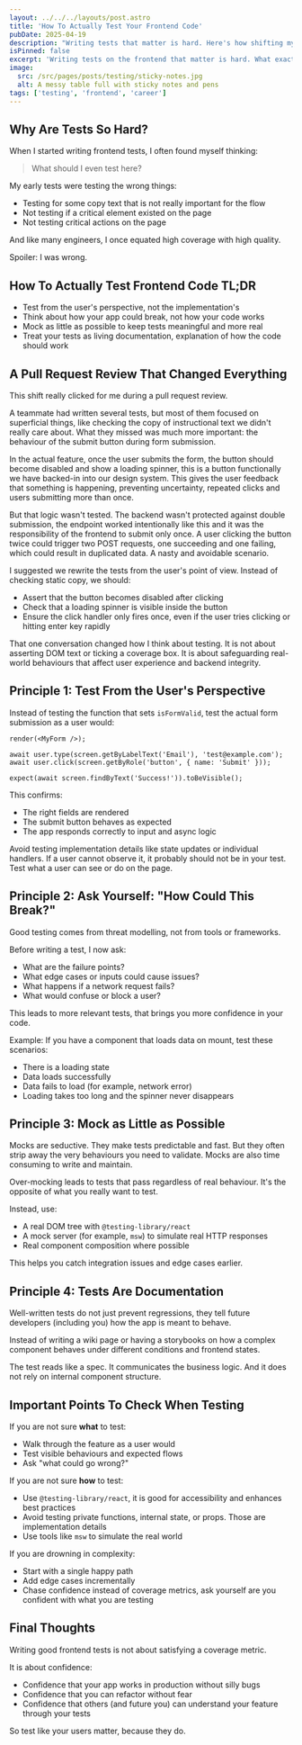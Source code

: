 ```yaml
---
layout: ../../../layouts/post.astro
title: 'How To Actually Test Your Frontend Code'
pubDate: 2025-04-19
description: "Writing tests that matter is hard. Here's how shifting my mindset from code coverage to user behaviour changed the way I test frontend applications."
isPinned: false
excerpt: 'Writing tests on the frontend that matter is hard. What exactly to test can feel a bit mysterious and can lead to bad practices of either test the wrong things or testing less critical stuff on the page'
image:
  src: /src/pages/posts/testing/sticky-notes.jpg
  alt: A messy table full with sticky notes and pens
tags: ['testing', 'frontend', 'career']
---
```


## Why Are Tests So Hard?

When I started writing frontend tests, I often found myself thinking:

> What should I even test here?

My early tests were testing the wrong things:

- Testing for some copy text that is not really important for the flow
- Not testing if a critical element existed on the page
- Not testing critical actions on the page

And like many engineers, I once equated high coverage with high quality.

Spoiler: I was wrong.

## How To Actually Test Frontend Code TL;DR

- Test from the user's perspective, not the implementation's
- Think about how your app could break, not how your code works
- Mock as little as possible to keep tests meaningful and more real
- Treat your tests as living documentation, explanation of how the code should work

## A Pull Request Review That Changed Everything

This shift really clicked for me during a pull request review.

A teammate had written several tests, but most of them focused on superficial things, like checking the copy of instructional text we didn't really care about. What they missed was much more important: the behaviour of the submit button during form submission.

In the actual feature, once the user submits the form, the button should become disabled and show a loading spinner, this is a button functionally we have backed-in into our design system. This gives the user feedback that something is happening, preventing uncertainty, repeated clicks and users submitting more than once.

But that logic wasn't tested. The backend wasn't protected against double submission, the endpoint worked intentionally like this and it was the responsibility of the frontend to submit only once. A user clicking the button twice could trigger two POST requests, one succeeding and one failing, which could result in duplicated data. A nasty and avoidable scenario.

I suggested we rewrite the tests from the user's point of view. Instead of checking static copy, we should:

- Assert that the button becomes disabled after clicking
- Check that a loading spinner is visible inside the button
- Ensure the click handler only fires once, even if the user tries clicking or hitting enter key rapidly

That one conversation changed how I think about testing. It is not about asserting DOM text or ticking a coverage box. It is about safeguarding real-world behaviours that affect user experience and backend integrity.

## Principle 1: Test From the User's Perspective

Instead of testing the function that sets `isFormValid`, test the actual form submission as a user would:

```tsx
render(<MyForm />);

await user.type(screen.getByLabelText('Email'), 'test@example.com');
await user.click(screen.getByRole('button', { name: 'Submit' }));

expect(await screen.findByText('Success!')).toBeVisible();
```

This confirms:

- The right fields are rendered
- The submit button behaves as expected
- The app responds correctly to input and async logic

Avoid testing implementation details like state updates or individual handlers. If a user cannot observe it, it probably should not be in your test. Test what a user can see or do on the page.

## Principle 2: Ask Yourself: "How Could This Break?"

Good testing comes from threat modelling, not from tools or frameworks.

Before writing a test, I now ask:

- What are the failure points?
- What edge cases or inputs could cause issues?
- What happens if a network request fails?
- What would confuse or block a user?

This leads to more relevant tests, that brings you more confidence in your code.

Example: If you have a component that loads data on mount, test these scenarios:

- There is a loading state
- Data loads successfully
- Data fails to load (for example, network error)
- Loading takes too long and the spinner never disappears

## Principle 3: Mock as Little as Possible

Mocks are seductive. They make tests predictable and fast. But they often strip away the very behaviours you need to validate. Mocks are also time consuming to write and maintain.

Over-mocking leads to tests that pass regardless of real behaviour. It's the opposite of what you really want to test.

Instead, use:

- A real DOM tree with `@testing-library/react`
- A mock server (for example, `msw`) to simulate real HTTP responses
- Real component composition where possible

This helps you catch integration issues and edge cases earlier.

## Principle 4: Tests Are Documentation

Well-written tests do not just prevent regressions, they tell future developers (including you) how the app is meant to behave.

Instead of writing a wiki page or having a storybooks on how a complex component behaves under different conditions and frontend states.

The test reads like a spec. It communicates the business logic. And it does not rely on internal component structure.

## Important Points To Check When Testing

If you are not sure **what** to test:

- Walk through the feature as a user would
- Test visible behaviours and expected flows
- Ask "what could go wrong?"

If you are not sure **how** to test:

- Use `@testing-library/react`, it is good for accessibility and enhances best practices
- Avoid testing private functions, internal state, or props. Those are implementation details
- Use tools like `msw` to simulate the real world

If you are drowning in complexity:

- Start with a single happy path
- Add edge cases incrementally
- Chase confidence instead of coverage metrics, ask yourself are you confident with what you are testing

## Final Thoughts

Writing good frontend tests is not about satisfying a coverage metric.

It is about confidence:

- Confidence that your app works in production without silly bugs
- Confidence that you can refactor without fear
- Confidence that others (and future you) can understand your feature through your tests

So test like your users matter, because they do.
